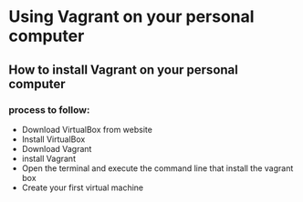 # Using Vagrant on your personal computer
## How to install Vagrant on your personal computer
### process to follow:
 * Download VirtualBox from website 
 * Install VirtualBox
 * Download Vagrant 
 * install Vagrant 
 * Open the terminal and execute the command line that install the vagrant box
 * Create your first virtual machine 

